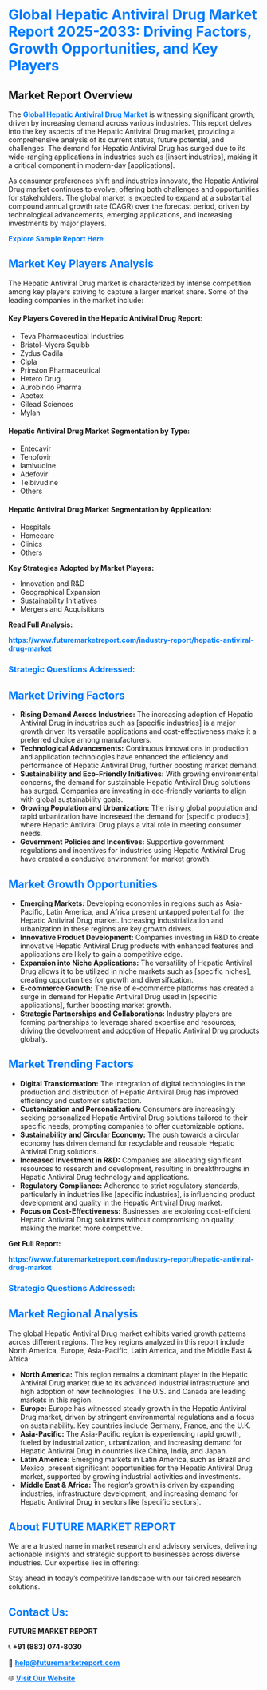 <h1 style="color: #007BFF;">Global Hepatic Antiviral Drug Market Report 2025-2033: Driving Factors, Growth Opportunities, and Key Players</h1>

<section id="overview">
<h2>Market Report Overview</h2>
<p>The <a href="https://www.futuremarketreport.com/industry-report/hepatic-antiviral-drug-market" style="color: #007BFF; text-decoration: none;"><strong>Global Hepatic Antiviral Drug Market</strong></a> is witnessing significant growth, driven by increasing demand across various industries. This report delves into the key aspects of the Hepatic Antiviral Drug market, providing a comprehensive analysis of its current status, future potential, and challenges. The demand for Hepatic Antiviral Drug has surged due to its wide-ranging applications in industries such as [insert industries], making it a critical component in modern-day [applications].</p>
<p>As consumer preferences shift and industries innovate, the Hepatic Antiviral Drug market continues to evolve, offering both challenges and opportunities for stakeholders. The global market is expected to expand at a substantial compound annual growth rate (CAGR) over the forecast period, driven by technological advancements, emerging applications, and increasing investments by major players.</p>
</section>

<section id="overview">
<p><a href="https://www.futuremarketreport.com/request-sample/reportId=27872" style="color: #007BFF; text-decoration: none;"><strong>Explore Sample Report Here</strong></a></p>
</section>

<section id="key-players">
<h2 style="color: #007BFF;">Market Key Players Analysis</h2>
<p>The Hepatic Antiviral Drug market is characterized by intense competition among key players striving to capture a larger market share. Some of the leading companies in the market include:</p>
<h4>Key Players Covered in the Hepatic Antiviral Drug Report:</h4>
<ul><li>Teva Pharmaceutical Industries</li><li>Bristol-Myers Squibb</li><li>Zydus Cadila</li><li>Cipla</li><li>Prinston Pharmaceutical</li><li>Hetero Drug</li><li>Aurobindo Pharma</li><li>Apotex</li><li>Gilead Sciences</li><li>Mylan</li></ul>
<h4>Hepatic Antiviral Drug Market Segmentation by Type:</h4>
<ul><li>Entecavir</li><li>Tenofovir</li><li>lamivudine</li><li>Adefovir</li><li>Telbivudine</li><li>Others</li></ul>

<h4>Hepatic Antiviral Drug Market Segmentation by Application:</h4>
<ul><li>Hospitals</li><li>Homecare</li><li>Clinics</li><li>Others</li></ul>
<p><strong>Key Strategies Adopted by Market Players:</strong></p>
<ul>
<li>Innovation and R&D</li>
<li>Geographical Expansion</li>
<li>Sustainability Initiatives</li>
<li>Mergers and Acquisitions</li>
</ul>
</section>

<section>
<p><strong>Read Full Analysis: </strong></p><a href="https://www.futuremarketreport.com/industry-report/hepatic-antiviral-drug-market" style="color: #007BFF; text-decoration: none;"><strong>https://www.futuremarketreport.com/industry-report/hepatic-antiviral-drug-market</strong></a>
<h3 style="color: #007BFF;">Strategic Questions Addressed:</h3>
</section>

<section id="driving-factors">
<h2 style="color: #007BFF;">Market Driving Factors</h2>
<ul>
<li><strong>Rising Demand Across Industries:</strong> The increasing adoption of Hepatic Antiviral Drug in industries such as [specific industries] is a major growth driver. Its versatile applications and cost-effectiveness make it a preferred choice among manufacturers.</li>
<li><strong>Technological Advancements:</strong> Continuous innovations in production and application technologies have enhanced the efficiency and performance of Hepatic Antiviral Drug, further boosting market demand.</li>
<li><strong>Sustainability and Eco-Friendly Initiatives:</strong> With growing environmental concerns, the demand for sustainable Hepatic Antiviral Drug solutions has surged. Companies are investing in eco-friendly variants to align with global sustainability goals.</li>
<li><strong>Growing Population and Urbanization:</strong> The rising global population and rapid urbanization have increased the demand for [specific products], where Hepatic Antiviral Drug plays a vital role in meeting consumer needs.</li>
<li><strong>Government Policies and Incentives:</strong> Supportive government regulations and incentives for industries using Hepatic Antiviral Drug have created a conducive environment for market growth.</li>
</ul>
</section>

<section id="growth-opportunities">
<h2 style="color: #007BFF;">Market Growth Opportunities</h2>
<ul>
<li><strong>Emerging Markets:</strong> Developing economies in regions such as Asia-Pacific, Latin America, and Africa present untapped potential for the Hepatic Antiviral Drug market. Increasing industrialization and urbanization in these regions are key growth drivers.</li>
<li><strong>Innovative Product Development:</strong> Companies investing in R&D to create innovative Hepatic Antiviral Drug products with enhanced features and applications are likely to gain a competitive edge.</li>
<li><strong>Expansion into Niche Applications:</strong> The versatility of Hepatic Antiviral Drug allows it to be utilized in niche markets such as [specific niches], creating opportunities for growth and diversification.</li>
<li><strong>E-commerce Growth:</strong> The rise of e-commerce platforms has created a surge in demand for Hepatic Antiviral Drug used in [specific applications], further boosting market growth.</li>
<li><strong>Strategic Partnerships and Collaborations:</strong> Industry players are forming partnerships to leverage shared expertise and resources, driving the development and adoption of Hepatic Antiviral Drug products globally.</li>
</ul>
</section>

<section id="trending-factors">
<h2 style="color: #007BFF;">Market Trending Factors</h2>
<ul>
<li><strong>Digital Transformation:</strong> The integration of digital technologies in the production and distribution of Hepatic Antiviral Drug has improved efficiency and customer satisfaction.</li>
<li><strong>Customization and Personalization:</strong> Consumers are increasingly seeking personalized Hepatic Antiviral Drug solutions tailored to their specific needs, prompting companies to offer customizable options.</li>
<li><strong>Sustainability and Circular Economy:</strong> The push towards a circular economy has driven demand for recyclable and reusable Hepatic Antiviral Drug solutions.</li>
<li><strong>Increased Investment in R&D:</strong> Companies are allocating significant resources to research and development, resulting in breakthroughs in Hepatic Antiviral Drug technology and applications.</li>
<li><strong>Regulatory Compliance:</strong> Adherence to strict regulatory standards, particularly in industries like [specific industries], is influencing product development and quality in the Hepatic Antiviral Drug market.</li>
<li><strong>Focus on Cost-Effectiveness:</strong> Businesses are exploring cost-efficient Hepatic Antiviral Drug solutions without compromising on quality, making the market more competitive.</li>
</ul>
</section>

<section>
<p><strong>Get Full Report: </strong></p><a href="https://www.futuremarketreport.com/industry-report/hepatic-antiviral-drug-market" style="color: #007BFF; text-decoration: none;"><strong>https://www.futuremarketreport.com/industry-report/hepatic-antiviral-drug-market</strong></a>
<h3 style="color: #007BFF;">Strategic Questions Addressed:</h3>
</section>


<section id="regional-analysis">
<h2 style="color: #007BFF;">Market Regional Analysis</h2>
<p>The global Hepatic Antiviral Drug market exhibits varied growth patterns across different regions. The key regions analyzed in this report include North America, Europe, Asia-Pacific, Latin America, and the Middle East & Africa:</p>
<ul>
<li><strong>North America:</strong> This region remains a dominant player in the Hepatic Antiviral Drug market due to its advanced industrial infrastructure and high adoption of new technologies. The U.S. and Canada are leading markets in this region.</li>
<li><strong>Europe:</strong> Europe has witnessed steady growth in the Hepatic Antiviral Drug market, driven by stringent environmental regulations and a focus on sustainability. Key countries include Germany, France, and the U.K.</li>
<li><strong>Asia-Pacific:</strong> The Asia-Pacific region is experiencing rapid growth, fueled by industrialization, urbanization, and increasing demand for Hepatic Antiviral Drug in countries like China, India, and Japan.</li>
<li><strong>Latin America:</strong> Emerging markets in Latin America, such as Brazil and Mexico, present significant opportunities for the Hepatic Antiviral Drug market, supported by growing industrial activities and investments.</li>
<li><strong>Middle East & Africa:</strong> The region’s growth is driven by expanding industries, infrastructure development, and increasing demand for Hepatic Antiviral Drug in sectors like [specific sectors].</li>
</ul>
</section>

<footer>
<h2 style="color: #007BFF;">About FUTURE MARKET REPORT</h2>
<p>We are a trusted name in market research and advisory services, delivering actionable insights and strategic support to businesses across diverse industries. Our expertise lies in offering:</p>

<p>Stay ahead in today’s competitive landscape with our tailored research solutions.</p>

<h2 style="color: #007BFF;">Contact Us:</h2>
<p><strong>FUTURE MARKET REPORT</strong></p>
<p>📞 <strong>+91 (883) 074-8030</strong></p>
<p>📧 <strong><a href="mailto:help@futuremarketreport.com" style="color: #007BFF;">help@futuremarketreport.com</a></strong></p>
<p>🌐 <strong><a href="https://www.futuremarketreport.com/" style="color: #007BFF;">Visit Our Website</a></strong></p>
</footer>